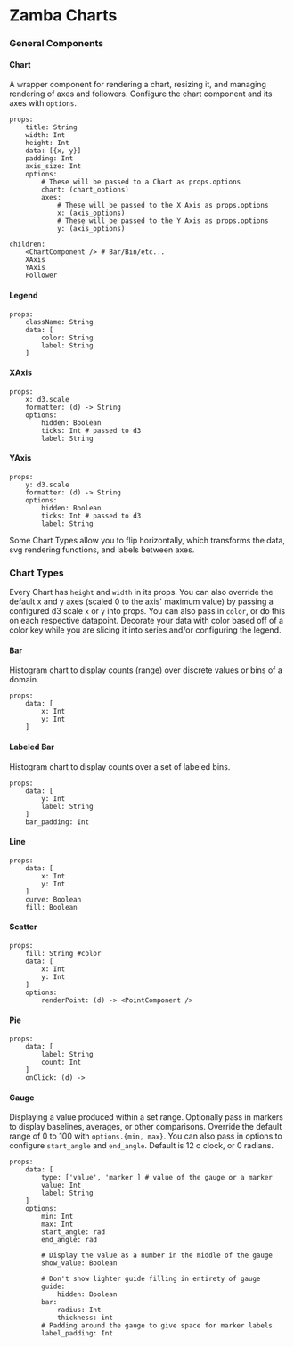 # Zamba Charts

### General Components

#### Chart

A wrapper component for rendering a chart, resizing it, and managing rendering of axes and followers. Configure the chart component and its axes with `options`.

    props:
        title: String
        width: Int
        height: Int
        data: [{x, y}]
        padding: Int
        axis_size: Int
        options:
            # These will be passed to a Chart as props.options
            chart: (chart_options)
            axes:
                # These will be passed to the X Axis as props.options
                x: (axis_options)
                # These will be passed to the Y Axis as props.options
                y: (axis_options)

    children:
        <ChartComponent /> # Bar/Bin/etc...
        XAxis
        YAxis
        Follower

#### Legend

    props:
        className: String
        data: [
            color: String
            label: String
        ]

#### XAxis

    props:
        x: d3.scale
        formatter: (d) -> String
        options:
            hidden: Boolean
            ticks: Int # passed to d3
            label: String

#### YAxis

    props:
        y: d3.scale
        formatter: (d) -> String
        options:
            hidden: Boolean
            ticks: Int # passed to d3
            label: String

Some Chart Types allow you to flip horizontally, which transforms the data, svg rendering functions, and labels between axes.


### Chart Types

Every Chart has `height` and `width` in its props. You can also override the default x and y axes (scaled 0 to the axis' maximum value) by passing a configured d3 scale `x` or `y` into props. You can also pass in `color`, or do this on each respective datapoint. Decorate your data with color based off of a color key while you are slicing it into series and/or configuring the legend.

#### Bar

Histogram chart to display counts (range) over discrete values or bins of a domain.

    props:
        data: [
            x: Int
            y: Int
        ]


#### Labeled Bar

Histogram chart to display counts over a set of labeled bins.

    props:
        data: [
            y: Int
            label: String
        ]
        bar_padding: Int


#### Line

    props:
        data: [
            x: Int
            y: Int
        ]
        curve: Boolean
        fill: Boolean


#### Scatter

    props:
        fill: String #color
        data: [
            x: Int
            y: Int
        ]
        options:
            renderPoint: (d) -> <PointComponent />

#### Pie

    props:
        data: [
            label: String
            count: Int
        ]
        onClick: (d) -> 


#### Gauge

Displaying a value produced within a set range. Optionally pass in markers to display baselines, averages, or other comparisons. Override the default range of 0 to 100 with `options.{min, max}`. You can also pass in options to configure `start_angle` and `end_angle`. Default is 12 o clock, or 0 radians.

    props:
        data: [
            type: ['value', 'marker'] # value of the gauge or a marker
            value: Int
            label: String
        ]
        options:
            min: Int
            max: Int
            start_angle: rad
            end_angle: rad

            # Display the value as a number in the middle of the gauge
            show_value: Boolean

            # Don't show lighter guide filling in entirety of gauge
            guide:
                hidden: Boolean
            bar:
                radius: Int
                thickness: int
            # Padding around the gauge to give space for marker labels
            label_padding: Int

